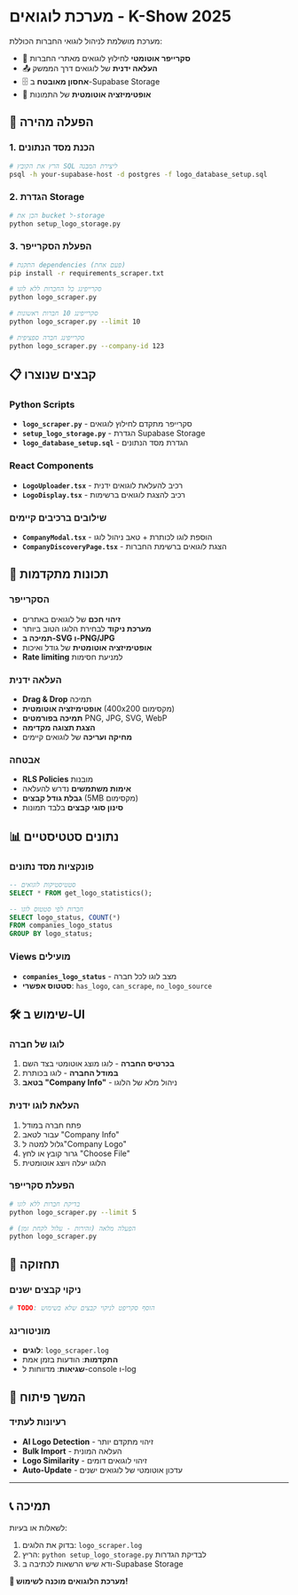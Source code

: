 # מערכת לוגואים - K-Show 2025

מערכת מושלמת לניהול לוגואי החברות הכוללת:
- 🤖 **סקרייפר אוטומטי** לחילוץ לוגואים מאתרי החברות
- 📤 **העלאה ידנית** של לוגואים דרך הממשק
- 🗄️ **אחסון מאובטח** ב-Supabase Storage
- 🎨 **אופטימיזציה אוטומטית** של התמונות

## 🚀 הפעלה מהירה

### 1. הכנת מסד הנתונים
```bash
# הרץ את הקובץ SQL ליצירת המבנה
psql -h your-supabase-host -d postgres -f logo_database_setup.sql
```

### 2. הגדרת Storage
```bash
# הכן את bucket ל-storage
python setup_logo_storage.py
```

### 3. הפעלת הסקרייפר
```bash
# התקנת dependencies (פעם אחת)
pip install -r requirements_scraper.txt

# סקרייפינג כל החברות ללא לוגו
python logo_scraper.py

# סקרייפינג 10 חברות ראשונות
python logo_scraper.py --limit 10

# סקרייפינג חברה ספציפית
python logo_scraper.py --company-id 123
```

## 📋 קבצים שנוצרו

### Python Scripts
- **`logo_scraper.py`** - סקרייפר מתקדם לחילוץ לוגואים
- **`setup_logo_storage.py`** - הגדרת Supabase Storage
- **`logo_database_setup.sql`** - הגדרת מסד הנתונים

### React Components  
- **`LogoUploader.tsx`** - רכיב להעלאת לוגואים ידנית
- **`LogoDisplay.tsx`** - רכיב להצגת לוגואים ברשימות

### שילובים ברכיבים קיימים
- **`CompanyModal.tsx`** - הוספת לוגו לכותרת + טאב ניהול לוגו
- **`CompanyDiscoveryPage.tsx`** - הצגת לוגואים ברשימת החברות

## 🎯 תכונות מתקדמות

### הסקרייפר
- **זיהוי חכם** של לוגואים באתרים
- **מערכת ניקוד** לבחירת הלוגו הטוב ביותר
- **תמיכה ב-SVG ו-PNG/JPG**
- **אופטימיזציה אוטומטית** של גודל ואיכות
- **Rate limiting** למניעת חסימות

### העלאה ידנית
- **Drag & Drop** תמיכה
- **אופטימיזציה אוטומטית** (400x200 מקסימום)
- **תמיכה בפורמטים** PNG, JPG, SVG, WebP
- **הצגת תצוגה מקדימה**
- **מחיקה ועריכה** של לוגואים קיימים

### אבטחה
- **RLS Policies** מובנות
- **אימות משתמשים** נדרש להעלאה
- **גבלת גודל קבצים** (5MB מקסימום)
- **סינון סוגי קבצים** בלבד תמונות

## 📊 נתונים סטטיסטיים

### פונקציות מסד נתונים
```sql
-- סטטיסטיקות לוגואים
SELECT * FROM get_logo_statistics();

-- חברות לפי סטטוס לוגו
SELECT logo_status, COUNT(*) 
FROM companies_logo_status 
GROUP BY logo_status;
```

### Views מועילים
- **`companies_logo_status`** - מצב לוגו לכל חברה
- **סטטוס אפשרי**: `has_logo`, `can_scrape`, `no_logo_source`

## 🛠️ שימוש ב-UI

### לוגו של חברה
1. **בכרטיס החברה** - לוגו מוצג אוטומטי בצד השם
2. **במודל החברה** - לוגו בכותרת
3. **בטאב "Company Info"** - ניהול מלא של הלוגו

### העלאת לוגו ידנית
1. פתח חברה במודל
2. עבור לטאב "Company Info"  
3. גלול למטה ל"Company Logo"
4. גרור קובץ או לחץ "Choose File"
5. הלוגו יעלה ויוצג אוטומטית

### הפעלת סקרייפר
```bash
# בדיקת חברות ללא לוגו
python logo_scraper.py --limit 5

# הפעלה מלאה (זהירות - עלול לקחת זמן)
python logo_scraper.py
```

## 🔧 תחזוקה

### ניקוי קבצים ישנים
```python
# TODO: הוסף סקריפט לניקוי קבצים שלא בשימוש
```

### מוניטורינג
- **לוגים**: `logo_scraper.log`
- **התקדמות**: הודעות בזמן אמת
- **שגיאות**: מדווחות ל-console ו-log

## 🎯 המשך פיתוח

### רעיונות לעתיד
- **AI Logo Detection** - זיהוי מתקדם יותר
- **Bulk Import** - העלאה המונית  
- **Logo Similarity** - זיהוי לוגואים דומים
- **Auto-Update** - עדכון אוטומטי של לוגואים ישנים

---

## 📞 תמיכה

לשאלות או בעיות:
1. בדוק את הלוגים: `logo_scraper.log`
2. הריץ: `python setup_logo_storage.py` לבדיקת הגדרות
3. ודא שיש הרשאות לכתיבה ב-Supabase Storage

**🎉 מערכת הלוגואים מוכנה לשימוש!**
